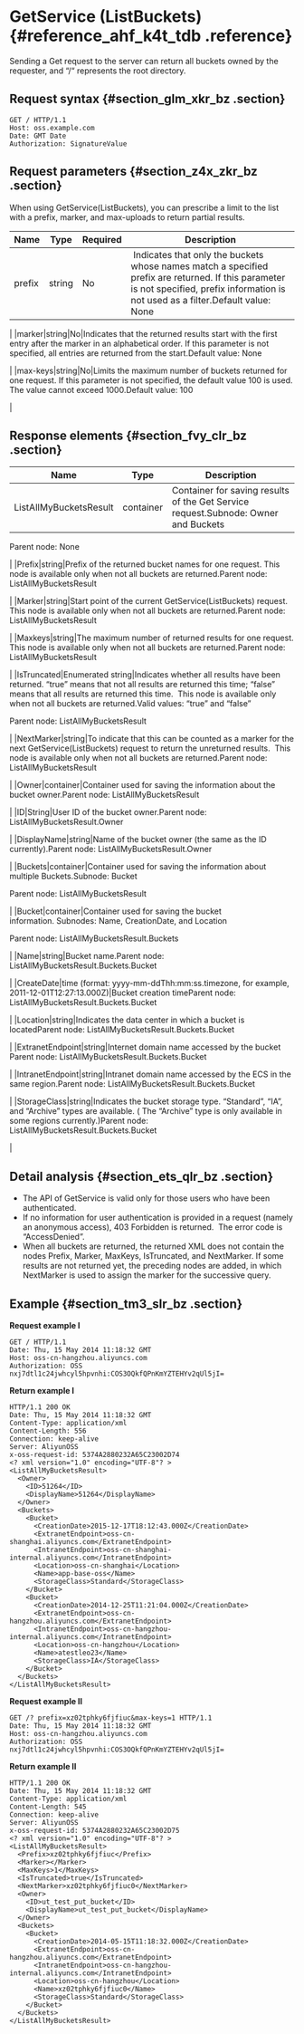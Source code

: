 # GetService \(ListBuckets\) {#reference_ahf_k4t_tdb .reference}

Sending a Get request to the server can return all buckets owned by the requester, and “/“ represents the root directory.

## Request syntax {#section_glm_xkr_bz .section}

```
GET / HTTP/1.1
Host: oss.example.com
Date: GMT Date
Authorization: SignatureValue
```

## Request parameters {#section_z4x_zkr_bz .section}

When using GetService\(ListBuckets\), you can prescribe a limit to the list with a prefix, marker, and max-uploads to return partial results.

|Name|Type|Required|Description|
|----|----|--------|-----------|
|prefix|string|No| Indicates that only the buckets whose names match a specified prefix are returned. If this parameter is not specified, prefix information is not used as a filter.Default value: None

|
|marker|string|No|Indicates that the returned results start with the first entry after the marker in an alphabetical order. If this parameter is not specified, all entries are returned from the start.Default value: None

|
|max-keys|string|No|Limits the maximum number of buckets returned for one request. If this parameter is not specified, the default value 100 is used. The value cannot exceed 1000.Default value: 100

|

## Response elements {#section_fvy_clr_bz .section}

|Name|Type|Description|
|----|----|-----------|
|ListAllMyBucketsResult|container|Container for saving results of the Get Service request.Subnode: Owner and Buckets

Parent node: None

|
|Prefix|string|Prefix of the returned bucket names for one request. This node is available only when not all buckets are returned.Parent node: ListAllMyBucketsResult

|
|Marker|string|Start point of the current GetService\(ListBuckets\) request. This node is available only when not all buckets are returned.Parent node: ListAllMyBucketsResult

|
|Maxkeys|string|The maximum number of returned results for one request. This node is available only when not all buckets are returned.Parent node: ListAllMyBucketsResult

|
|IsTruncated|Enumerated string|Indicates whether all results have been returned. “true” means that not all results are returned this time; “false” means that all results are returned this time.  This node is available only when not all buckets are returned.Valid values: “true” and “false”

Parent node: ListAllMyBucketsResult

|
|NextMarker|string|To indicate that this can be counted as a marker for the next GetService\(ListBuckets\) request to return the unreturned results.  This node is available only when not all buckets are returned.Parent node: ListAllMyBucketsResult

|
|Owner|container|Container used for saving the information about the bucket owner.Parent node: ListAllMyBucketsResult

|
|ID|String|User ID of the bucket owner.Parent node: ListAllMyBucketsResult.Owner

|
|DisplayName|string|Name of the bucket owner \(the same as the ID currently\).Parent node: ListAllMyBucketsResult.Owner

|
|Buckets|container|Container used for saving the information about multiple Buckets.Subnode: Bucket

Parent node: ListAllMyBucketsResult

|
|Bucket|container|Container used for saving the bucket information. Subnodes: Name, CreationDate, and Location

Parent node: ListAllMyBucketsResult.Buckets

|
|Name|string|Bucket name.Parent node: ListAllMyBucketsResult.Buckets.Bucket

|
|CreateDate|time \(format: yyyy-mm-ddThh:mm:ss.timezone, for example, 2011-12-01T12:27:13.000Z\)|Bucket creation timeParent node: ListAllMyBucketsResult.Buckets.Bucket

|
|Location|string|Indicates the data center in which a bucket is locatedParent node: ListAllMyBucketsResult.Buckets.Bucket

|
|ExtranetEndpoint|string|Internet domain name accessed by the bucket  Parent node: ListAllMyBucketsResult.Buckets.Bucket

|
|IntranetEndpoint|string|Intranet domain name accessed by the ECS in the same region.Parent node: ListAllMyBucketsResult.Buckets.Bucket

|
|StorageClass|string|Indicates the bucket storage type. “Standard”, “IA”, and “Archive” types are available. \( The “Archive” type is only available in some regions currently.\)Parent node: ListAllMyBucketsResult.Buckets.Bucket

|

## Detail analysis {#section_ets_qlr_bz .section}

-   The API of GetService is valid only for those users who have been authenticated.
-   If no information for user authentication is provided in a request \(namely an anonymous access\), 403 Forbidden is returned.  The error code is “AccessDenied”.
-   When all buckets are returned, the returned XML does not contain the nodes Prefix, Marker, MaxKeys, IsTruncated, and NextMarker. If some results are not returned yet, the preceding nodes are added, in which NextMarker is used to assign the marker for the successive query.

## Example {#section_tm3_slr_bz .section}

**Request example I**

```
GET / HTTP/1.1
Date: Thu, 15 May 2014 11:18:32 GMT
Host: oss-cn-hangzhou.aliyuncs.com
Authorization: OSS nxj7dtl1c24jwhcyl5hpvnhi:COS3OQkfQPnKmYZTEHYv2qUl5jI=
```

**Return example I**

```
HTTP/1.1 200 OK
Date: Thu, 15 May 2014 11:18:32 GMT
Content-Type: application/xml
Content-Length: 556
Connection: keep-alive
Server: AliyunOSS
x-oss-request-id: 5374A2880232A65C23002D74
<? xml version="1.0" encoding="UTF-8"? >
<ListAllMyBucketsResult>
  <Owner>
    <ID>51264</ID>
    <DisplayName>51264</DisplayName>
  </Owner>
  <Buckets>
    <Bucket>
      <CreationDate>2015-12-17T18:12:43.000Z</CreationDate>
      <ExtranetEndpoint>oss-cn-shanghai.aliyuncs.com</ExtranetEndpoint>
      <IntranetEndpoint>oss-cn-shanghai-internal.aliyuncs.com</IntranetEndpoint>
      <Location>oss-cn-shanghai</Location>
      <Name>app-base-oss</Name>
      <StorageClass>Standard</StorageClass>
    </Bucket>
    <Bucket>
      <CreationDate>2014-12-25T11:21:04.000Z</CreationDate>
      <ExtranetEndpoint>oss-cn-hangzhou.aliyuncs.com</ExtranetEndpoint>
      <IntranetEndpoint>oss-cn-hangzhou-internal.aliyuncs.com</IntranetEndpoint>
      <Location>oss-cn-hangzhou</Location>
      <Name>atestleo23</Name>
      <StorageClass>IA</StorageClass>
    </Bucket>
  </Buckets>
</ListAllMyBucketsResult>
```

**Request example II**

```
GET /? prefix=xz02tphky6fjfiuc&max-keys=1 HTTP/1.1
Date: Thu, 15 May 2014 11:18:32 GMT
Host: oss-cn-hangzhou.aliyuncs.com
Authorization: OSS nxj7dtl1c24jwhcyl5hpvnhi:COS3OQkfQPnKmYZTEHYv2qUl5jI=
```

**Return example II**

```
HTTP/1.1 200 OK
Date: Thu, 15 May 2014 11:18:32 GMT
Content-Type: application/xml
Content-Length: 545
Connection: keep-alive
Server: AliyunOSS
x-oss-request-id: 5374A2880232A65C23002D75
<? xml version="1.0" encoding="UTF-8"? >
<ListAllMyBucketsResult>
  <Prefix>xz02tphky6fjfiuc</Prefix>
  <Marker></Marker>
  <MaxKeys>1</MaxKeys>
  <IsTruncated>true</IsTruncated>
  <NextMarker>xz02tphky6fjfiuc0</NextMarker>
  <Owner>
    <ID>ut_test_put_bucket</ID>
    <DisplayName>ut_test_put_bucket</DisplayName>
  </Owner>
  <Buckets>
    <Bucket>
      <CreationDate>2014-05-15T11:18:32.000Z</CreationDate>
      <ExtranetEndpoint>oss-cn-hangzhou.aliyuncs.com</ExtranetEndpoint>
      <IntranetEndpoint>oss-cn-hangzhou-internal.aliyuncs.com</IntranetEndpoint>
      <Location>oss-cn-hangzhou</Location>
      <Name>xz02tphky6fjfiuc0</Name>
      <StorageClass>Standard</StorageClass>
    </Bucket>
  </Buckets>
</ListAllMyBucketsResult>
```

